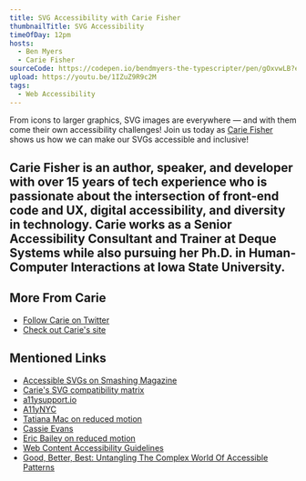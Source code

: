 ```yaml
---
title: SVG Accessibility with Carie Fisher
thumbnailTitle: SVG Accessibility
timeOfDay: 12pm
hosts:
  - Ben Myers
  - Carie Fisher
sourceCode: https://codepen.io/bendmyers-the-typescripter/pen/gOxvwLB?editors=1100
upload: https://youtu.be/1IZuZ9R9c2M
tags:
  - Web Accessibility
---
```


From icons to larger graphics, SVG images are everywhere — and with them come their own accessibility challenges! Join us today as [Carie Fisher](https://twitter.com/cariefisher) shows us how we can make our SVGs accessible and inclusive!

Carie Fisher is an author, speaker, and developer with over 15 years of tech experience who is passionate about the intersection of front-end code and UX, digital accessibility, and diversity in technology. Carie works as a Senior Accessibility Consultant and Trainer at Deque Systems while also pursuing her Ph.D. in Human-Computer Interactions at Iowa State University.
---

## More From Carie

- [Follow Carie on Twitter](https://twitter.com/cariefisher)
- [Check out Carie's site](https://cariefisher.com)

## Mentioned Links

- [Accessible SVGs on Smashing Magazine](https://www.smashingmagazine.com/2021/05/accessible-svg-patterns-comparison/)
- [Carie's SVG compatibility matrix](https://codepen.io/cariefisher/pen/QWpjded)
- [a11ysupport.io](https://a11ysupport.io)
- [A11yNYC](https://www.meetup.com/A11yNYC/events/280927915/)
- [Tatiana Mac on reduced motion](https://www.tatianamac.com/posts/prefers-reduced-motion/)
- [Cassie Evans](https://www.cassie.codes/)
- [Eric Bailey on reduced motion](https://css-tricks.com/revisiting-prefers-reduced-motion-the-reduced-motion-media-query/)
- [Web Content Accessibility Guidelines](https://www.w3.org/TR/WCAG21/)
- [Good, Better, Best: Untangling The Complex World Of Accessible Patterns](https://www.smashingmagazine.com/2021/03/good-better-best-untangling-complex-world-accessible-patterns/)